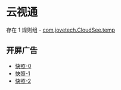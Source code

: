 # 云视通

存在 1 规则组 - [com.jovetech.CloudSee.temp](/src/apps/com.jovetech.CloudSee.temp.ts)

## 开屏广告

- [快照-0](https://i.gkd.li/import/12901732)
- [快照-1](https://gkd-kit.gitee.io/import/12829886)
- [快照-2](https://i.gkd.li/import/12893553)
